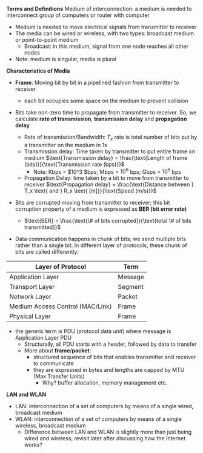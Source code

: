 
**Terms and Definitions**
Medium of interconnection: a medium is needed to interconnect group of computers or router with computer
- Medium is needed to move electrical signals from transmitter to receiver
- The media can be wired or wireless, with two types: broadcast medium or point-to-point medium
	- Broadcast: in this medium, signal from one node reaches all other nodes
- Note: medium is singular, media is plural

**Characteristics of Media**
- **Frame**: Moving bit by bit in a pipelined fashion from transmitter to receiver
	- each bit occupies some space on the medium to prevent collision
- Bits take non-zero time to propagate from transmitter to receiver. So, we calculate **rate of transmission**, **transmission delay** and **propagation delay**
	- Rate of transmission/Bandwidth: $T_x$ rate is total number of bits put by a transmitter on the medium in 1s
	- Transmission delay: Time taken by transmitter to put entire frame on medium
	  $\text{Transmission delay} = \frac{\text{Length of frame (bits)}}{\text{Transmission rate (bps)}}$
		- Note: Kbps = $10^3 $bps; Mbps = $10^6$ bps; Gbps = $10^9$ bps
	- Propagation Delay: time taken by a bit to move from transmitter to receiver
	  $\text{Propagation delay} = \frac{\text{Distance between } T_x \text{ and } R_x \text{ [m]}}{\text{Speed (m/s)}}$ 
- Bits are corrupted moving from transmitter to receiver; this bit corruption property of a medium is expressed as **BER (bit error rate)**
	- $\text{BER} = \frac{\text{\# of bits corrupted}}{\text{total \# of bits transmitted}}$

- Data communication happens in chunk of bits; we send multiple bits rather than a single bit. In different layer of protocols, these chunk of bits are called differently:

| Layer of Protocol                | Term    |
| -------------------------------- | ------- |
| Application Layer                | Message |
| Transport Layer                  | Segment |
| Network Layer                    | Packet  |
| Medium Access Control (MAC/Link) | Frame   |
| Physical Layer                   | Frame   |
- the generic term is PDU (protocol data unit) where message is Application Layer PDU
	- Structurally, all PDU starts with a header, followed by data to transfer
	- More about **frame**/**packet**: 
		- structured sequence of bits that enables transmitter and receiver to communicate
		- they are expressed in bytes and lengths are capped by MTU (Max Transfer Units)
			- Why? buffer allocation, memory management etc.

**LAN and WLAN**
- LAN: interconnection of a set of computers by means of a single wired, broadcast medium
- WLAN: interconnection of a set of computers by means of a single wireless, broadcast medium
	- Difference between LAN and WLAN is slightly more than just being wired and wireless; revisit later after discussing how the Internet works?